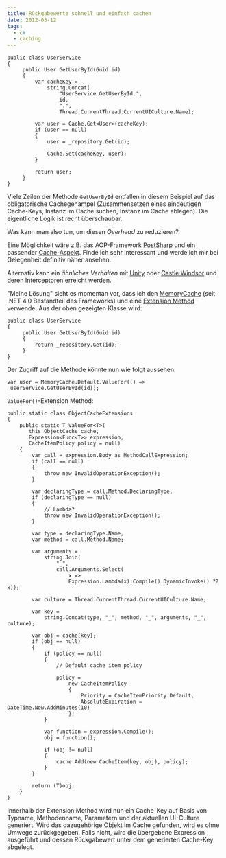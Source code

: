 ```yaml
---
title: Rückgabewerte schnell und einfach cachen
date: 2012-03-12
tags:
  - c#
  - caching
---
```

    public class UserService
    {
         public User GetUserById(Guid id)
         {
             var cacheKey =
                 string.Concat(
                     "UserService.GetUserById.",
                     id,
                     ".",
                     Thread.CurrentThread.CurrentUICulture.Name);
    
             var user = Cache.Get<User>(cacheKey);
             if (user == null)
             {
                 user = _repository.Get(id);
    
                 Cache.Set(cacheKey, user);
             }
    
             return user;
         }
    }

Viele Zeilen der Methode `GetUserById` entfallen in diesem Beispiel auf das obligatorische Cachegehampel (Zusammensetzen eines eindeutigen Cache-Keys, Instanz im Cache suchen, Instanz im Cache ablegen). Die eigentliche Logik ist recht überschaubar.

Was kann man also tun, um diesen *Overhead* zu reduzieren?

Eine Möglichkeit wäre z.B. das AOP-Framework [PostSharp](http://www.sharpcrafters.com/) und ein passender [Cache-Aspekt](http://www.sharpcrafters.com/blog/post/solid-caching.aspx). Finde ich sehr interessant und werde ich mir bei Gelegenheit definitiv näher ansehen.

Alternativ kann ein *ähnliches Verhalten* mit [Unity](http://unity.codeplex.com/) oder [Castle Windsor](http://stw.castleproject.org/Default.aspx) und deren Interceptoren erreicht werden.

"Meine Lösung" sieht es momentan vor, dass ich den [MemoryCache](http://msdn.microsoft.com/en-us/library/system.runtime.caching.memorycache.aspx) (seit .NET 4.0 Bestandteil des Frameworks) und eine [Extension Method](http://msdn.microsoft.com/en-us/library/bb383977.aspx) verwende. Aus der oben gezeigten Klasse wird:

    public class UserService
    {
         public User GetUserById(Guid id)
         {
             return _repository.Get(id);
         }
    }

Der Zugriff auf die Methode könnte nun wie folgt aussehen:

    var user = MemoryCache.Default.ValueFor(() => _userService.GetUserById(id));

`ValueFor()`-Extension Method:

    public static class ObjectCacheExtensions
    {
        public static T ValueFor<T>(
           this ObjectCache cache,
           Expression<Func<T>> expression,
           CacheItemPolicy policy = null)
        {
            var call = expression.Body as MethodCallExpression;
            if (call == null)
            {
                throw new InvalidOperationException();
            }
    
            var declaringType = call.Method.DeclaringType;
            if (declaringType == null)
            {
                // Lambda?
                throw new InvalidOperationException();
            }
    
            var type = declaringType.Name;
            var method = call.Method.Name;
    
            var arguments =
                string.Join(
                    "_",
                    call.Arguments.Select(
                        x =>
                        Expression.Lambda(x).Compile().DynamicInvoke() ?? x));
    
            var culture = Thread.CurrentThread.CurrentUICulture.Name;
    
            var key =
                string.Concat(type, "_", method, "_", arguments, "_", culture);
    
            var obj = cache[key];
            if (obj == null)
            {
                if (policy == null)
                {
                    // Default cache item policy
    
                    policy =
                        new CacheItemPolicy
                        {
                            Priority = CacheItemPriority.Default,
                            AbsoluteExpiration = DateTime.Now.AddMinutes(10)
                        };
                }
    
                var function = expression.Compile();
                obj = function();
    
                if (obj != null)
                {
                    cache.Add(new CacheItem(key, obj), policy);
                }
            }
    
            return (T)obj;
        }
    }

Innerhalb der Extension Method wird nun ein Cache-Key auf Basis von Typname, Methodenname, Parametern und der aktuellen UI-Culture generiert. Wird das dazugehörige Objekt im Cache gefunden, wird es ohne Umwege zurückgegeben. Falls nicht, wird die übergebene Expression ausgeführt und dessen Rückgabewert unter dem generierten Cache-Key abgelegt.
